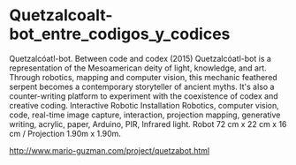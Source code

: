 # Quetzalcoalt-bot_entre_codigos_y_codices
Quetzalcóatl-bot. Between code and codex (2015) Quetzalcóatl-bot is a representation of the Mesoamerican deity of light, knowledge, and art. Through robotics, mapping and computer vision, this mechanic feathered serpent becomes a contemporary storyteller of ancient myths. It's also a counter-writing platform to experiment with the coexistence of codex and creative coding. Interactive Robotic Installation Robotics, computer vision, code, real-time image capture, interaction, projection mapping, generative writing, acrylic, paper, Arduino, PIR, Infrared light. Robot 72 cm x 22 cm x 16 cm / Projection 1.90m x 1.90m.

http://www.mario-guzman.com/project/quetzabot.html
